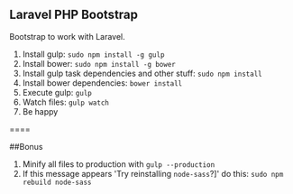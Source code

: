 ## Laravel PHP Bootstrap

Bootstrap to work with Laravel.

1. Install gulp: `sudo npm install -g gulp`
2. Install bower: `sudo npm install -g bower`
3. Install gulp task dependencies and other stuff: `sudo npm install`
4. Install bower dependencies: `bower install`
4. Execute gulp: `gulp`
5. Watch files: `gulp watch`
6. Be happy

====

##Bonus

1. Minify all files to production with `gulp --production`
2. If this message appears 'Try reinstalling `node-sass`?]' do this: `sudo npm rebuild node-sass`
